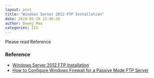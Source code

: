 ```yaml
--- 
layout: post 
title: "Windows Server 2012 FTP Installation" 
date: 2019-03-19 12:46:26 
author: Dewey Mao 
categories: IIS 
--- 
```

Please read Reference   
 
### Reference 
- <a href="https://social.technet.microsoft.com/wiki/contents/articles/12364.windows-server-2012-ftp-installation.aspx" target="_blank"> Windows Server 2012 FTP Installation </a> 
- <a href="https://docs.microsoft.com/en-us/previous-versions/windows/it-pro/windows-server-2008-R2-and-2008/dd421710(v=ws.10)" target="_blank"> How to Configure Windows Firewall for a Passive Mode FTP Server </a> 
